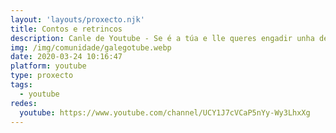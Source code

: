 ```yaml
---
layout: 'layouts/proxecto.njk'
title: Contos e retrincos
description: Canle de Youtube - Se é a túa e lle queres engadir unha descripción e etiquetas, ponte en contacto con nós.
img: /img/comunidade/galegotube.webp
date: 2020-03-24 10:16:47
platform: youtube
type: proxecto
tags:
  - youtube
redes:
  youtube: https://www.youtube.com/channel/UCY1J7cVCaP5nYy-Wy3LhxXg
---
```


